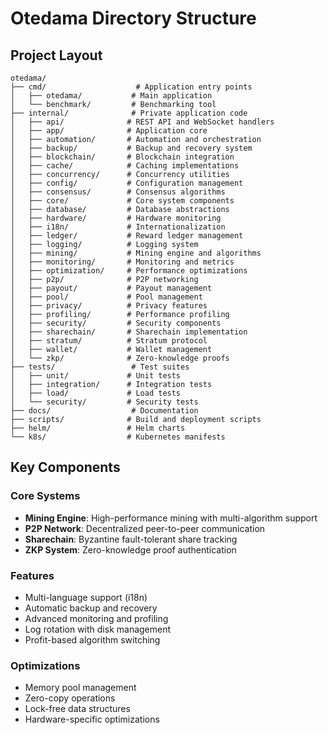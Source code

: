 # Otedama Directory Structure

## Project Layout

```
otedama/
├── cmd/                    # Application entry points
│   ├── otedama/           # Main application
│   └── benchmark/         # Benchmarking tool
├── internal/              # Private application code
│   ├── api/              # REST API and WebSocket handlers
│   ├── app/              # Application core
│   ├── automation/       # Automation and orchestration
│   ├── backup/           # Backup and recovery system
│   ├── blockchain/       # Blockchain integration
│   ├── cache/            # Caching implementations
│   ├── concurrency/      # Concurrency utilities
│   ├── config/           # Configuration management
│   ├── consensus/        # Consensus algorithms
│   ├── core/             # Core system components
│   ├── database/         # Database abstractions
│   ├── hardware/         # Hardware monitoring
│   ├── i18n/             # Internationalization
│   ├── ledger/           # Reward ledger management
│   ├── logging/          # Logging system
│   ├── mining/           # Mining engine and algorithms
│   ├── monitoring/       # Monitoring and metrics
│   ├── optimization/     # Performance optimizations
│   ├── p2p/              # P2P networking
│   ├── payout/           # Payout management
│   ├── pool/             # Pool management
│   ├── privacy/          # Privacy features
│   ├── profiling/        # Performance profiling
│   ├── security/         # Security components
│   ├── sharechain/       # Sharechain implementation
│   ├── stratum/          # Stratum protocol
│   ├── wallet/           # Wallet management
│   └── zkp/              # Zero-knowledge proofs
├── tests/                 # Test suites
│   ├── unit/             # Unit tests
│   ├── integration/      # Integration tests
│   ├── load/             # Load tests
│   └── security/         # Security tests
├── docs/                  # Documentation
├── scripts/              # Build and deployment scripts
├── helm/                 # Helm charts
└── k8s/                  # Kubernetes manifests
```

## Key Components

### Core Systems
- **Mining Engine**: High-performance mining with multi-algorithm support
- **P2P Network**: Decentralized peer-to-peer communication
- **Sharechain**: Byzantine fault-tolerant share tracking
- **ZKP System**: Zero-knowledge proof authentication

### Features
- Multi-language support (i18n)
- Automatic backup and recovery
- Advanced monitoring and profiling
- Log rotation with disk management
- Profit-based algorithm switching

### Optimizations
- Memory pool management
- Zero-copy operations
- Lock-free data structures
- Hardware-specific optimizations
